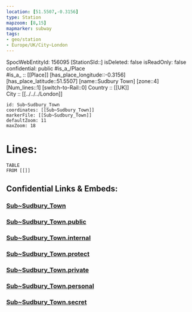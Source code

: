 ```yaml
---
location: [51.5507,-0.3156] 
type: Station 
mapzoom: [8,15] 
mapmarker: subway 
tags:
- geo/station
- Europe/UK/City~London
---
```

SpocWebEntityId: 156095
[StationSId::] 
isDeleted: false
isReadOnly: false
confidential: public
#is_a_/Place  
#is_a_ :: [[Place]] 
[has_place_longitude::-0.3156] 
[has_place_latitude::51.5507] 
[name::Sudbury Town] 
[zone::4] 
[Num_lines::1] 
[switch-to-Rail::0] 
Country :: [[UK]]  
City :: [[../../../London]]  


```leaflet
id: Sub~Sudbury_Town
coordinates: [[Sub~Sudbury_Town]] 
markerFile: [[Sub~Sudbury_Town]] 
defaultZoom: 11 
maxZoom: 18
```


# Lines: 
```dataview
TABLE 
FROM [[]] 
```


## Confidential Links & Embeds: 

### [Sub~Sudbury_Town](/_Standards/Earth/Continent/Europe/Europe~North/UK/England/Regions~England/London,Greater/cities~GreaterLondon/Underground/Station/Sub~Sudbury_Town.md) 

### [Sub~Sudbury_Town.public](/_public/Earth/Continent/Europe/Europe~North/UK/England/Regions~England/London,Greater/cities~GreaterLondon/Underground/Station/Sub~Sudbury_Town.public.md) 

### [Sub~Sudbury_Town.internal](/_internal/Earth/Continent/Europe/Europe~North/UK/England/Regions~England/London,Greater/cities~GreaterLondon/Underground/Station/Sub~Sudbury_Town.internal.md) 

### [Sub~Sudbury_Town.protect](/_protect/Earth/Continent/Europe/Europe~North/UK/England/Regions~England/London,Greater/cities~GreaterLondon/Underground/Station/Sub~Sudbury_Town.protect.md) 

### [Sub~Sudbury_Town.private](/_private/Earth/Continent/Europe/Europe~North/UK/England/Regions~England/London,Greater/cities~GreaterLondon/Underground/Station/Sub~Sudbury_Town.private.md) 

### [Sub~Sudbury_Town.personal](/_personal/Earth/Continent/Europe/Europe~North/UK/England/Regions~England/London,Greater/cities~GreaterLondon/Underground/Station/Sub~Sudbury_Town.personal.md) 

### [Sub~Sudbury_Town.secret](/_secret/Earth/Continent/Europe/Europe~North/UK/England/Regions~England/London,Greater/cities~GreaterLondon/Underground/Station/Sub~Sudbury_Town.secret.md)

